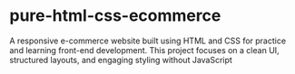 # pure-html-css-ecommerce
A responsive e-commerce website built using HTML and CSS for practice and learning front-end development. This project focuses on a clean UI, structured layouts, and engaging styling without JavaScript
